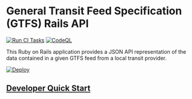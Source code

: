 # General Transit Feed Specification (GTFS) Rails API

[![Run CI Tasks](https://github.com/transitnownash/gtfs-rails-api/actions/workflows/ci.yml/badge.svg)](https://github.com/transitnownash/gtfs-rails-api/actions/workflows/ci.yml) [![CodeQL](https://github.com/transitnownash/gtfs-rails-api/actions/workflows/codeql-analysis.yml/badge.svg)](https://github.com/transitnownash/gtfs-rails-api/actions/workflows/codeql-analysis.yml)

This Ruby on Rails application provides a JSON API representation of the data contained in a given GTFS feed from a local transit provider.

[![Deploy](https://www.herokucdn.com/deploy/button.svg)](https://heroku.com/deploy)

## [Developer Quick Start](https://github.com/transitnownash/gtfs-rails-api/wiki/Developer-Quick-Start)


